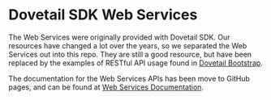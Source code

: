 Dovetail SDK Web Services
=========================

The Web Services were originally provided with Dovetail SDK. Our resources have changed a lot over the years, so we separated the Web Services out into this repo. They are still a good resource, but have been replaced by the examples of RESTful API usage found in [Dovetail Bootstrap](https://github.com/DovetailSoftware/dovetail-bootstrap).

The documentation for the Web Services APIs has been move to GitHub pages, and can be found at [Web Services Documentation](http://dovetailsoftware.github.io/dovetail-sdk-web-services/).
